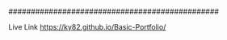 ###############################################

Live Link
https://ky82.github.io/Basic-Portfolio/




